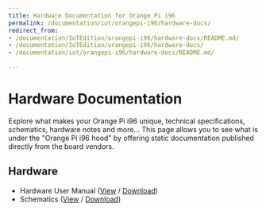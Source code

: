 ```yaml
---
title: Hardware Documentation for Orange Pi i96
permalink: /documentation/iot/orangepi-i96/hardware-docs/
redirect_from:
- /documentation/IoTEdition/orangepi-i96/hardware-docs/README.md/
- /documentation/IoTEdition/orangepi-i96/hardware-docs/
- /documentation/iot/orangepi-i96/hardware-docs/README.md/

---
```

# Hardware Documentation

Explore what makes your Orange Pi i96 unique, technical specifications, schematics, hardware notes and more... This page allows you to see what is under the "Orange Pi i96 hood" by offering static documentation published directly from the board vendors.

## Hardware

- Hardware User Manual ([View](https://github.com/sdrobertw/documentation/blob/master/IoTEdition/orangepi-i96/hardware-docs/files/OrangePi%20i96%20User%20Manual_v0.9.1.pdf) / [Download](https://github.com/sdrobertw/documentation/raw/master/IoTEdition/orangepi-i96/hardware-docs/files/OrangePi%20i96%20User%20Manual_v0.9.1.pdf))
- Schematics ([View](https://github.com/sdrobertw/documentation/blob/master/IoTEdition/orangepi-i96/hardware-docs/files/orangepi_i96_v1_2-print.pdf) / [Download](https://github.com/sdrobertw/documentation/raw/master/IoTEdition/orangepi-i96/hardware-docs/files/orangepi_i96_v1_2-print.pdf))
